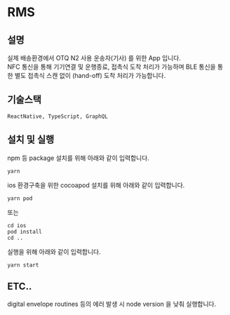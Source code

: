 # RMS

## 설명
실제 배송환경에서 OTQ N2 사용 운송자(기사) 를 위한 App 입니다.   
NFC 통신을 통해 기기연결 및 운행종료, 접촉식 도착 처리가 가능하며
BLE 통신을 통한 별도 접촉식 스캔 없이 (hand-off) 도착 처리가 가능합니다.

## 기술스택
```ReactNative, TypeScript, GraphQL```

## 설치 및 실행
npm 등 package 설치를 위해 아래와 같이 입력합니다.
```
yarn
```

ios 환경구축을 위한 cocoapod 설치를 위해 아래와 같이 입력합니다.
```
yarn pod
```
또는
```
cd ios
pod install
cd ..
```

실행을 위해 아래와 같이 입력합니다.
```
yarn start
```

## ETC..
digital envelope routines 등의 에러 발생 시 node version 을 낮춰 실행합니다.
